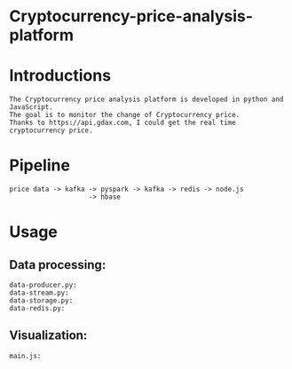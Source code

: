 # Cryptocurrency-price-analysis-platform
Introductions
========
    The Cryptocurrency price analysis platform is developed in python and JavaScript. 
    The goal is to monitor the change of Cryptocurrency price. 
    Thanks to https://api.gdax.com, I could get the real time cryptocurrency price.

Pipeline
====
    price data -> kafka -> pyspark -> kafka -> redis -> node.js
                        -> hbase

Usage
====
Data processing:
----
    data-producer.py:
    data-stream.py:
    data-storage.py:
    data-redis.py:
Visualization:
----
    main.js:
    
